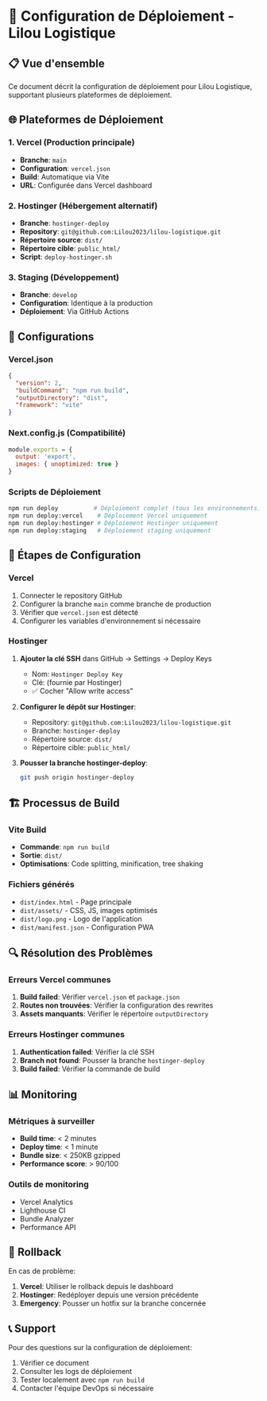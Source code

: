 # 🚀 Configuration de Déploiement - Lilou Logistique

## 📋 Vue d'ensemble

Ce document décrit la configuration de déploiement pour Lilou Logistique, supportant plusieurs plateformes de déploiement.

## 🌐 Plateformes de Déploiement

### 1. Vercel (Production principale)
- **Branche**: `main`
- **Configuration**: `vercel.json`
- **Build**: Automatique via Vite
- **URL**: Configurée dans Vercel dashboard

### 2. Hostinger (Hébergement alternatif)
- **Branche**: `hostinger-deploy`
- **Repository**: `git@github.com:Lilou2023/lilou-logistique.git`
- **Répertoire source**: `dist/`
- **Répertoire cible**: `public_html/`
- **Script**: `deploy-hostinger.sh`

### 3. Staging (Développement)
- **Branche**: `develop`
- **Configuration**: Identique à la production
- **Déploiement**: Via GitHub Actions

## 🔧 Configurations

### Vercel.json
```json
{
  "version": 2,
  "buildCommand": "npm run build",
  "outputDirectory": "dist",
  "framework": "vite"
}
```

### Next.config.js (Compatibilité)
```javascript
module.exports = {
  output: 'export',
  images: { unoptimized: true }
}
```

### Scripts de Déploiement
```bash
npm run deploy          # Déploiement complet (tous les environnements)
npm run deploy:vercel    # Déploiement Vercel uniquement
npm run deploy:hostinger # Déploiement Hostinger uniquement
npm run deploy:staging   # Déploiement staging uniquement
```

## 🔑 Étapes de Configuration

### Vercel
1. Connecter le repository GitHub
2. Configurer la branche `main` comme branche de production
3. Vérifier que `vercel.json` est détecté
4. Configurer les variables d'environnement si nécessaire

### Hostinger
1. **Ajouter la clé SSH** dans GitHub → Settings → Deploy Keys
   - Nom: `Hostinger Deploy Key`
   - Clé: (fournie par Hostinger)
   - ✅ Cocher "Allow write access"

2. **Configurer le dépôt sur Hostinger**:
   - Repository: `git@github.com:Lilou2023/lilou-logistique.git`
   - Branche: `hostinger-deploy`
   - Répertoire source: `dist/`
   - Répertoire cible: `public_html/`

3. **Pousser la branche hostinger-deploy**:
   ```bash
   git push origin hostinger-deploy
   ```

## 🏗️ Processus de Build

### Vite Build
- **Commande**: `npm run build`
- **Sortie**: `dist/`
- **Optimisations**: Code splitting, minification, tree shaking

### Fichiers générés
- `dist/index.html` - Page principale
- `dist/assets/` - CSS, JS, images optimisés
- `dist/logo.png` - Logo de l'application
- `dist/manifest.json` - Configuration PWA

## 🔍 Résolution des Problèmes

### Erreurs Vercel communes
1. **Build failed**: Vérifier `vercel.json` et `package.json`
2. **Routes non trouvées**: Vérifier la configuration des rewrites
3. **Assets manquants**: Vérifier le répertoire `outputDirectory`

### Erreurs Hostinger communes
1. **Authentication failed**: Vérifier la clé SSH
2. **Branch not found**: Pousser la branche `hostinger-deploy`
3. **Build failed**: Vérifier la commande de build

## 📊 Monitoring

### Métriques à surveiller
- **Build time**: < 2 minutes
- **Deploy time**: < 1 minute
- **Bundle size**: < 250KB gzipped
- **Performance score**: > 90/100

### Outils de monitoring
- Vercel Analytics
- Lighthouse CI
- Bundle Analyzer
- Performance API

## 🚨 Rollback

En cas de problème:
1. **Vercel**: Utiliser le rollback depuis le dashboard
2. **Hostinger**: Redéployer depuis une version précédente
3. **Emergency**: Pousser un hotfix sur la branche concernée

## 📞 Support

Pour des questions sur la configuration de déploiement:
1. Vérifier ce document
2. Consulter les logs de déploiement
3. Tester localement avec `npm run build`
4. Contacter l'équipe DevOps si nécessaire